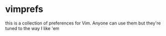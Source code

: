 # vimprefs
this is a collection of preferences for Vim. Anyone can use them but they're tuned to the way I like 'em

